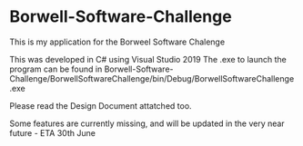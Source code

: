 # Borwell-Software-Challenge
This is my application for the Borweel Software Chalenge

This was developed in C# using Visual Studio 2019
The .exe to launch the program can be found in Borwell-Software-Challenge/BorwellSoftwareChallenge/bin/Debug/BorwellSoftwareChallenge.exe

Please read the Design Document attatched too. 

Some features are currently missing, and will be updated in the very near future - ETA 30th June
